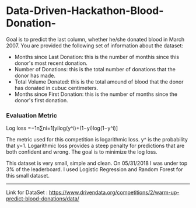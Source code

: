 # Data-Driven-Hackathon-Blood-Donation-

Goal is to predict the last column, whether he/she donated blood in March 2007. You are provided the following set of information about the dataset:

* Months since Last Donation: this is the number of monthis since this donor's most recent donation.
* Number of Donations: this is the total number of donations that the donor has made.
* Total Volume Donated: this is the total amound of blood that the donor has donated in cubuc centimeters.
* Months since First Donation: this is the number of months since the donor's first donation.

### Evaluation Metric

Log loss =−1n∑ni=1[yilog(y^i)+(1−yi)log(1−y^i)]

The metric used for this competition is logarithmic loss. y^ is the probability that y=1. Logarithmic loss provides a steep penalty for predictions that are both confident and wrong. The goal is to minimize the log loss.

This dataset is very small, simple and clean. On 05/31/2018 I was under top 3% of the leaderboard. I used Logistic Regression and Random Forest for this small dataset.

----

Link for DataSet : https://www.drivendata.org/competitions/2/warm-up-predict-blood-donations/data/
